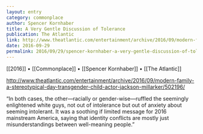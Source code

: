 ```yaml
---
layout: entry
category: commonplace
author: Spencer Kornhaber
title: A Very Gentle Discussion of Tolerance
publication: The Atlantic
link: http://www.theatlantic.com/entertainment/archive/2016/09/modern-family-a-stereotypical-day-transgender-child-actor-jackson-millarker/502196/
date: 2016-09-29
permalink: 2016/09/29/spencer-kornhaber-a-very-gentle-discussion-of-tolerance
---
```


[[2016]] • [[Commonplace]] • [[Spencer Kornhaber]] • [[The Atlantic]]

http://www.theatlantic.com/entertainment/archive/2016/09/modern-family-a-stereotypical-day-transgender-child-actor-jackson-millarker/502196/

“In both cases, the other—racially or gender-wise—ruffled the seemingly enlightened white guys, not out of intolerance but out of anxiety about seeming intolerant. It was a soothing if limited message for 2016 mainstream America, saying that identity conflicts are mostly just misunderstandings between well-meaning people.”
